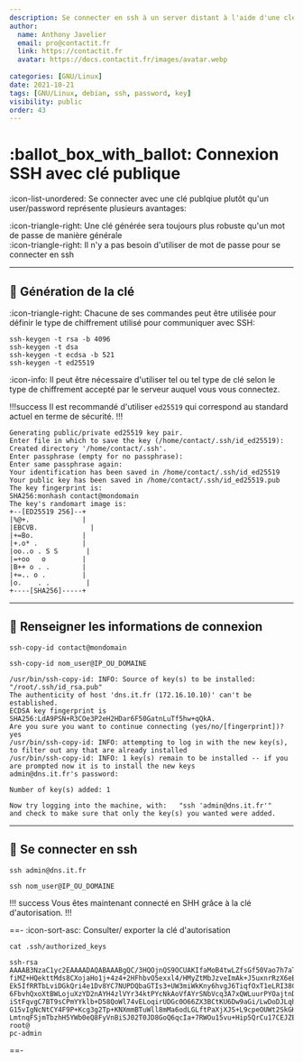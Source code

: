 ```yaml
---
description: Se connecter en ssh à un server distant à l'aide d'une clé publique (sans login/mot de passe).
author:
  name: Anthony Javelier
  email: pro@contactit.fr
  link: https://contactit.fr
  avatar: https://docs.contactit.fr/images/avatar.webp
  
categories: [GNU/Linux]
date: 2021-10-21
tags: [GNU/Linux, debian, ssh, password, key]
visibility: public
order: 43
---
```


# :ballot_box_with_ballot: Connexion SSH avec clé publique

:icon-list-unordered: Se connecter avec une clé publqiue plutôt qu'un user/password représente plusieurs avantages:

:icon-triangle-right: Une clé générée sera toujours plus robuste qu'un mot de passe de manière générale  
:icon-triangle-right: Il n'y a pas besoin d'utiliser de mot de passe pour se connecter en ssh  

---

## :key: Génération de la clé

:icon-triangle-right: Chacune de ses commandes peut être utilisée pour définir le type de chiffrement utilisé pour communiquer avec SSH:  

```
ssh-keygen -t rsa -b 4096
ssh-keygen -t dsa 
ssh-keygen -t ecdsa -b 521
ssh-keygen -t ed25519
```

:icon-info: Il peut être nécessaire d'utiliser tel ou tel type de clé selon le type de chiffrement accepté par le serveur auquel vous vous connectez.

!!!success
Il est recommandé d'utiliser `ed25519` qui correspond au standard actuel en terme de sécurité.
!!!

``` ssh-keygen ed25519
Generating public/private ed25519 key pair.
Enter file in which to save the key (/home/contact/.ssh/id_ed25519):
Created directory '/home/contact/.ssh'.
Enter passphrase (empty for no passphrase):
Enter same passphrase again:
Your identification has been saved in /home/contact/.ssh/id_ed25519
Your public key has been saved in /home/contact/.ssh/id_ed25519.pub
The key fingerprint is:
SHA256:monhash contact@mondomain
The key's randomart image is:
+--[ED25519 256]--+
|%@+.             |
|EBCVB.             |
|+=Bo.            |
|+.o* .           |
|oo..o . S S       |
|=+oo   o         |
|B++ o . .        |
|+=.. o .         |
|o.    . .         |
+----[SHA256]-----+
```

---

## :page_facing_up: Renseigner les informations de connexion

```
ssh-copy-id contact@mondomain
```

`ssh-copy-id nom_user@IP_OU_DOMAINE`

``` ssh-copy-id admin@dns.it.fr
/usr/bin/ssh-copy-id: INFO: Source of key(s) to be installed: "/root/.ssh/id_rsa.pub"
The authenticity of host 'dns.it.fr (172.16.10.10)' can't be established.
ECDSA key fingerprint is SHA256:LdA9PSN+R3COe3P2eH2HDar6F50GatnLuTf5hw+qQkA.
Are you sure you want to continue connecting (yes/no/[fingerprint])? yes
/usr/bin/ssh-copy-id: INFO: attempting to log in with the new key(s), to filter out any that are already installed
/usr/bin/ssh-copy-id: INFO: 1 key(s) remain to be installed -- if you are prompted now it is to install the new keys
admin@dns.it.fr's password:

Number of key(s) added: 1

Now try logging into the machine, with:   "ssh 'admin@dns.it.fr'"
and check to make sure that only the key(s) you wanted were added.
```

---

## :closed_lock_with_key: Se connecter en ssh

```
ssh admin@dns.it.fr
```

`ssh nom_user@IP_OU_DOMAINE`

!!! success
Vous êtes maintenant connecté en SHH grâce à la clé d'autorisation.
!!!

==- :icon-sort-asc: Consulter/ exporter la clé d'autorisation

```
cat .ssh/authorized_keys
```
``` cat .ssh/authorized_keys
ssh-rsa AAAAB3NzaC1yc2EAAAADAQABAAABgQC/3HQOjnQS9OCUAKIfaMoB4twLZfsGf50Vao7h7aT3
fiMZ+HQekttMds8CXojaHo1j+4z4+2HFhbvO5exxl4/HMyZtMbJzveImAk+J5uxnrRzX6eBVL6Btzg7W
Ek5IfRRTbLviDGkQri4e1Dv8YC7NUPDQbaGTIs3+UW3miWkKny6hvgJ6TiqfOxT1eLRI38CvUX26PcUG
6FbvhQxoXtBWLojuXzYD2nAYH4zlVYr34ktPYcNkAoVfAYrSNbVcq3A7xQWLuurPYOajtnDwCbUi4eKO
iStFqvgC7BT9sCPmYYklb+D58QoWl74vELoqirUDGc0O66ZX3BCtKU6Dw9aGi/LwDoDJLqhQQlIkDIHk
G15vIgNcNtCY4F9P+Kcg3g2Tp+KNXmmBTuWll8mMa6odLGLftPaXjXJS+L9cpeOUWt2SkGHHgXpuUXfL
LmtnqFSjmTbzhH5YWb0eQ8FyVnBiSJ02T0JD8GoQ6qcIa+7RWOu15vu+Hip5QrCu17CEJZE= root@
pc-admin
```

==- 
